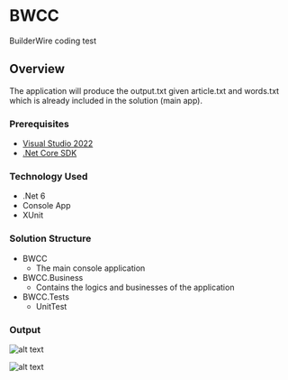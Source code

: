 # BWCC

BuilderWire coding test

## Overview

The application will produce the output.txt given article.txt and words.txt which is already included in the solution (main app).

### Prerequisites

- [Visual Studio 2022](https://www.visualstudio.com/)
- [.Net Core SDK](https://dotnet.microsoft.com/download)

### Technology Used

- .Net 6
- Console App
- XUnit

### Solution Structure

- BWCC
	- The main console application
- BWCC.Business
	- Contains the logics and businesses of the application
- BWCC.Tests
	- UnitTest

### Output
![alt text](https://i.ibb.co/M71bVkr/image-2022-03-16-192946.png)

![alt text](https://i.ibb.co/BwJC9Cw/image-2022-03-16-193511.png)
